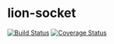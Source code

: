 # lion-socket
[![Build Status](https://travis-ci.org/langwolf/lion-socket.svg?branch=master)](https://travis-ci.org/langwolf/lion-socket)
[![Coverage Status](https://coveralls.io/repos/github/langwolf/lion-socket/badge.svg?branch=master)](https://coveralls.io/github/langwolf/lion-socket?branch=master)


